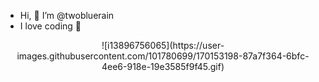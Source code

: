 - Hi, 👋 I’m @twobluerain
- I love coding 💞


<!---
twobluerain/twobluerain is a ✨ special ✨ repository because its `README.md` (this file) appears on your GitHub profile.
You can click the Preview link to take a look at your changes.
--->

<p align = "center">
![i13896756065](https://user-images.githubusercontent.com/101780699/170153198-87a7f364-6bfc-4ee6-918e-19e3585f9f45.gif)
</p>
